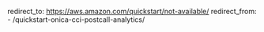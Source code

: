 redirect_to: https://aws.amazon.com/quickstart/not-available/
redirect_from:
    - /quickstart-onica-cci-postcall-analytics/